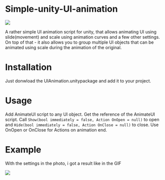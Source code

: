 # Simple-unity-UI-animation

![](https://github.com/ScottasM/Simple-unity-UI-animation/assets/68515176/a67de043-f056-4fba-85a8-b4c03472bbac)


A rather simple UI animation script for unity, that allows animating UI using slide(movement) and scale using animation curves and a few other settings. On top of that - it also allows you to group multiple UI objects that can be animated using scale during the animation of the original. 

# Installation
Just donwload the UIAnimation.unitypackage and add it to your project.

# Usage
Add AnimateUI script to any UI object.
Get the reference of the AnimateUI script.
Call ```Show(bool immediately = false, Action OnOpen = null)``` to open and ```Hide(bool immediately = false, Action OnClose = null)``` to close.
Use OnOpen or OnClose for Actions on animation end. 


# Example
With the settings in the photo, i got a result like in the GIF

![](https://github.com/ScottasM/Simple-unity-UI-animation/assets/68515176/2f0c7452-ec2e-4243-aedb-9d0421da70fd)

